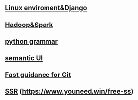 ## [Linux enviroment&Django](https://github.com/Devinwon/article/issues)
## [Hadoop&Spark](https://github.com/Devinwon/article/issues)
## [python grammar](https://github.com/Devinwon/master/issues)
## [semantic UI](https://github.com/Devinwon/webprj/issues)
## [Fast guidance for Git](https://github.com/Devinwon/article/issues/39)
## [SSR](https://github.com/Alvin9999/new-pac/wiki/ss%E5%85%8D%E8%B4%B9%E8%B4%A6%E5%8F%B7)  (https://www.youneed.win/free-ss)

